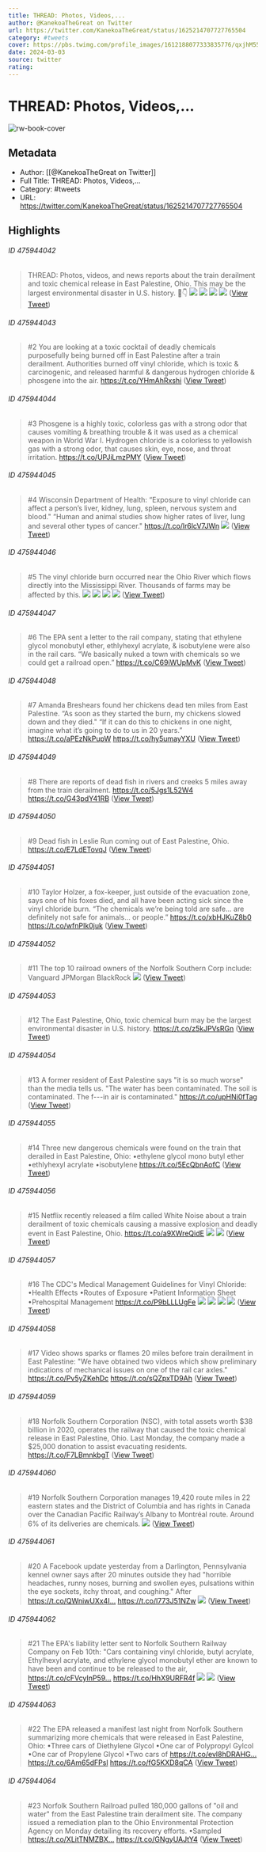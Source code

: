 ```yaml
---
title: THREAD: Photos, Videos,...
author: @KanekoaTheGreat on Twitter
url: https://twitter.com/KanekoaTheGreat/status/1625214707727765504
category: #tweets
cover: https://pbs.twimg.com/profile_images/1612188077333835776/qxjhM55m.jpg
date: 2024-03-03
source: twitter
rating:
---
```

# THREAD: Photos, Videos,...

![rw-book-cover](https://pbs.twimg.com/profile_images/1612188077333835776/qxjhM55m.jpg)

## Metadata
- Author: [[@KanekoaTheGreat on Twitter]]
- Full Title: THREAD: Photos, Videos,...
- Category: #tweets
- URL: https://twitter.com/KanekoaTheGreat/status/1625214707727765504

## Highlights
###### ID 475944042
> THREAD: Photos, videos, and news reports about the train derailment and toxic chemical release in East Palestine, Ohio.
> This may be the largest environmental disaster in U.S. history.
> 🧵👇 
> ![](https://pbs.twimg.com/media/Fo3RXp4aEAECfcB.jpg) 
> ![](https://pbs.twimg.com/media/Fo3RYeyagAA5rtC.jpg) 
> ![](https://pbs.twimg.com/media/Fo3RZ4BaQAAN7ki.jpg) 
> ![](https://pbs.twimg.com/media/Fo3U77iaIAAGTBm.jpg) ([View Tweet](https://twitter.com/KanekoaTheGreat/status/1625214707727765504))
    
###### ID 475944043
> #2 You are looking at a toxic cocktail of deadly chemicals purposefully being burned off in East Palestine after a train derailment.
> Authorities burned off vinyl chloride, which is toxic & carcinogenic, and released harmful & dangerous hydrogen chloride & phosgene into the air. https://t.co/YHmAhRxshi ([View Tweet](https://twitter.com/KanekoaTheGreat/status/1625214709384499200))
    
###### ID 475944044
> #3 Phosgene is a highly toxic, colorless gas with a strong odor that causes vomiting & breathing trouble & it was used as a chemical weapon in World War I.
> Hydrogen chloride is a colorless to yellowish gas with a strong odor, that causes skin, eye, nose, and throat irritation. https://t.co/UPJiLmzPMY ([View Tweet](https://twitter.com/KanekoaTheGreat/status/1625214710831546370))
    
###### ID 475944045
> #4 Wisconsin Department of Health:
> “Exposure to vinyl chloride can affect a person’s liver, kidney, lung, spleen, nervous system and blood."
> “Human and animal studies show higher rates of liver, lung and several other types of cancer."
> https://t.co/lr6lcV7JWn 
> ![](https://pbs.twimg.com/media/Fo3eb8OaUAAy-L8.png) ([View Tweet](https://twitter.com/KanekoaTheGreat/status/1625214712249208833))
    
###### ID 475944046
> #5 The vinyl chloride burn occurred near the Ohio River which flows directly into the Mississippi River.
> Thousands of farms may be affected by this. 
> ![](https://pbs.twimg.com/media/Fo3ctEUaQAAElGZ.png) 
> ![](https://pbs.twimg.com/media/Fo3cvQraEAAB3Qs.png) 
> ![](https://pbs.twimg.com/media/Fo3g3e7aIAElTEJ.jpg) 
> ![](https://pbs.twimg.com/media/Fo3iT17aIAEC1R9.png) ([View Tweet](https://twitter.com/KanekoaTheGreat/status/1625214713767563265))
    
###### ID 475944047
> #6 The EPA sent a letter to the rail company, stating that ethylene glycol monobutyl ether, ethlyhexyl acrylate, & isobutylene were also in the rail cars.
> “We basically nuked a town with chemicals so we could get a railroad open.”
> https://t.co/C69iWUpMvK ([View Tweet](https://twitter.com/KanekoaTheGreat/status/1625214715139080192))
    
###### ID 475944048
> #7 Amanda Breshears found her chickens dead ten miles from East Palestine.
> “As soon as they started the burn, my chickens slowed down and they died."
> “If it can do this to chickens in one night, imagine what it’s going to do to us in 20 years.”
> https://t.co/aPEzNkPupW https://t.co/hy5umayYXU ([View Tweet](https://twitter.com/KanekoaTheGreat/status/1625214716443504641))
    
###### ID 475944049
> #8 There are reports of dead fish in rivers and creeks 5 miles away from the train derailment.
> https://t.co/5Jgs1L52W4 https://t.co/G43pdY41RB ([View Tweet](https://twitter.com/KanekoaTheGreat/status/1625214717945057282))
    
###### ID 475944050
> #9 Dead fish in Leslie Run coming out of East Palestine, Ohio. https://t.co/E7LdETovqJ ([View Tweet](https://twitter.com/KanekoaTheGreat/status/1625214719358533632))
    
###### ID 475944051
> #10 Taylor Holzer, a fox-keeper, just outside of the evacuation zone, says one of his foxes died, and all have been acting sick since the vinyl chloride burn.
> “The chemicals we’re being told are safe... are definitely not safe for animals… or people.”
> https://t.co/xbHJKuZ8b0 https://t.co/wfnPIk0juk ([View Tweet](https://twitter.com/KanekoaTheGreat/status/1625214720696524806))
    
###### ID 475944052
> #11 The top 10 railroad owners of the Norfolk Southern Corp include:
> Vanguard
> JPMorgan 
> BlackRock 
> ![](https://pbs.twimg.com/media/Fo3itfRakAEA00j.png) ([View Tweet](https://twitter.com/KanekoaTheGreat/status/1625214722185523200))
    
###### ID 475944053
> #12 The East Palestine, Ohio, toxic chemical burn may be the largest environmental disaster in U.S. history. https://t.co/z5kJPVsRGn ([View Tweet](https://twitter.com/KanekoaTheGreat/status/1625214723552870400))
    
###### ID 475944054
> #13 A former resident of East Palestine says "it is so much worse" than the media tells us.
> "The water has been contaminated. The soil is contaminated. The f---in air is contaminated." https://t.co/upHNi0fTag ([View Tweet](https://twitter.com/KanekoaTheGreat/status/1625214724874047489))
    
###### ID 475944055
> #14 Three new dangerous chemicals were found on the train that derailed in East Palestine, Ohio:
> •ethylene glycol mono butyl ether
> •ethlyhexyl acrylate
> •isobutylene
> https://t.co/5EcQbnAofC ([View Tweet](https://twitter.com/KanekoaTheGreat/status/1625214726300139521))
    
###### ID 475944056
> #15 Netflix recently released a film called White Noise about a train derailment of toxic chemicals causing a massive explosion and deadly event in East Palestine, Ohio.
> https://t.co/a9XWreQidE 
> ![](https://pbs.twimg.com/media/Fo3qO5raMAEJ560.jpg) 
> ![](https://pbs.twimg.com/media/Fo3qdA0aQAAfODD.jpg) ([View Tweet](https://twitter.com/KanekoaTheGreat/status/1625214727772311552))
    
###### ID 475944057
> #16 The CDC's Medical Management Guidelines for Vinyl Chloride:
> •Health Effects
> •Routes of Exposure
> •Patient Information Sheet
> •Prehospital Management
> https://t.co/P9bLLLUgFe 
> ![](https://pbs.twimg.com/media/Fo3ztOmaQAAJSAZ.png) 
> ![](https://pbs.twimg.com/media/Fo30EAsagAA5Cf-.png) 
> ![](https://pbs.twimg.com/media/Fo30q9raYAAtl8b.jpg) 
> ![](https://pbs.twimg.com/media/Fo3052xaEAE9O_R.png) ([View Tweet](https://twitter.com/KanekoaTheGreat/status/1625224467533398017))
    
###### ID 475944058
> #17 Video shows sparks or flames 20 miles before train derailment in East Palestine:
> "We have obtained two videos which show preliminary indications of mechanical issues on one of the rail car axles."
> https://t.co/Pv5yZKehDc https://t.co/sQZpxTD9Ah ([View Tweet](https://twitter.com/KanekoaTheGreat/status/1625226913085263872))
    
###### ID 475944059
> #18 Norfolk Southern Corporation (NSC), with total assets worth $38 billion in 2020, operates the railway that caused the toxic chemical release in East Palestine, Ohio.
> Last Monday, the company made a $25,000 donation to assist evacuating residents.
> https://t.co/F7LBmnkbgT ([View Tweet](https://twitter.com/KanekoaTheGreat/status/1625229624946077696))
    
###### ID 475944060
> #19 Norfolk Southern Corporation manages 19,420 route miles in 22 eastern states and the District of Columbia and has rights in Canada over the Canadian Pacific Railway’s Albany to Montréal route.
> Around 6% of its deliveries are chemicals. 
> ![](https://pbs.twimg.com/media/Fo36YrFaUAA-4jL.jpg) ([View Tweet](https://twitter.com/KanekoaTheGreat/status/1625231180466630657))
    
###### ID 475944061
> #20 A Facebook update yesterday from a Darlington, Pennsylvania kennel owner says after 20 minutes outside they had "horrible headaches, runny noses, burning and swollen eyes, pulsations within the eye sockets, itchy throat, and coughing."
> After https://t.co/QWniwUXx4I… https://t.co/l773J51NZw 
> ![](https://pbs.twimg.com/media/Fo3-jMiakAEqX8-.png) ([View Tweet](https://twitter.com/KanekoaTheGreat/status/1625235268277272576))
    
###### ID 475944062
> #21 The EPA's liability letter sent to Norfolk Southern Railway Company on Feb 10th:
> "Cars containing vinyl chloride, butyl acrylate, Ethylhexyl acrylate, and ethylene glycol monobutyl ether are known to have been and continue to be released to the air, https://t.co/cFVcyInP59… https://t.co/HhX9URFR4f 
> ![](https://pbs.twimg.com/media/Fo4UazCaIAAF28H.jpg) 
> ![](https://pbs.twimg.com/media/Fo4UetGagAo4oBr.jpg) ([View Tweet](https://twitter.com/KanekoaTheGreat/status/1625259653256085504))
    
###### ID 475944063
> #22 The EPA released a manifest last night from Norfolk Southern summarizing more chemicals that were released in East Palestine, Ohio:
> •Three cars of Diethylene Glycol
> •One car of Polypropyl Gylcol
> •One car of Propylene Glycol
> •Two cars of https://t.co/evl8hDRAHG… https://t.co/6Am65dFPsl https://t.co/fG5KXD8qCA ([View Tweet](https://twitter.com/KanekoaTheGreat/status/1625265887933788160))
    
###### ID 475944064
> #23 Norfolk Southern Railroad pulled 180,000 gallons of "oil and water" from the East Palestine train derailment site.
> The company issued a remediation plan to the Ohio Environmental Protection Agency on Monday detailing its recovery efforts.
> •Sampled https://t.co/XLitTNMZBX… https://t.co/GNgyUAJtY4 ([View Tweet](https://twitter.com/KanekoaTheGreat/status/1625294752643162112))
    
